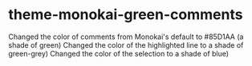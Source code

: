 # theme-monokai-green-comments
Changed the color of comments from Monokai's default to #85D1AA (a shade of green)
Changed the color of the highlighted line to a shade of green-grey)
Changed the color of the selection to a shade of blue)

